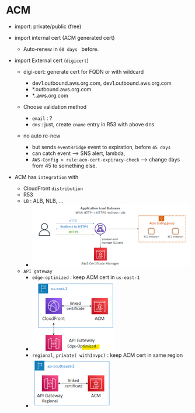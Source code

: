 # ACM

- import: private/public (free)

- import internal cert (ACM generated cert)
  - Auto-renew in `60 days ` before.
  
- import External cert (`digicert`)
  - digi-cert: generate cert for FQDN or with wildcard
    - dev1.outbound.aws.org.com,  dev1.outbound.aws.org.com
    - *.outbound.aws.org.com
    - *..aws.org.com
    
  - Choose validation method
    - `email` : ?
    - `dns` : just, create `cname` entry in R53 with above dns
  - no auto re-new
    - but sends `eventBridge` event to expiration, before `45 days`
    - can catch event --> SNS alert, lambda, 
    - `AWS-Config > rule:acm-cert-expiracy-check` --> change days from 45 to something else.
    
- ACM has `integration` with
  - CloudFront `distribution`
  - R53
  - `LB` : ALB, NLB, ... 
    - ![img_2.png](../99_img/security/acm/img_2.png)
  - `API gateway`
    - `edge-optimized` : keep ACM cert in `us-east-1`
    - ![img_3.png](../99_img/security/acm/img_3.png)
    - `regional`, `private( withInvpc)` : keep ACM cert in same region
    - ![img_4.png](../99_img/security/acm/img_4.png)





